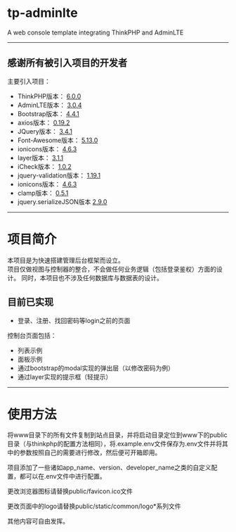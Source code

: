 # tp-adminlte
 A web console template integrating ThinkPHP and AdminLTE  

---  
## 感谢所有被引入项目的开发者  
 主要引入项目：
* ThinkPHP版本： [6.0.0](http://www.thinkphp.cn/)  
* AdminLTE版本： [3.0.4](https://github.com/ColorlibHQ/AdminLTE)  
* Bootstrap版本： [4.4.1](https://github.com/twbs/bootstrap)
* axios版本： [0.19.2](https://github.com/axios/axios)
* JQuery版本： [3.4.1](https://github.com/jquery/jquery)
* Font-Awesome版本： [5.13.0](https://github.com/FortAwesome/Font-Awesome)
* ionicons版本： [4.6.3](https://github.com/ionic-team/ionicons/tree/4.x)
* layer版本： [3.1.1](https://github.com/sentsin/layer)
* iCheck版本： [1.0.2](https://github.com/fronteed/icheck)
* jquery-validation版本： [1.19.1](https://github.com/jquery-validation/jquery-validation)
* ionicons版本： [4.6.3](https://github.com/ionic-team/ionicons/tree/4.x)
* clamp版本： [0.5.1](https://github.com/xavi160/Clamp.js)
* jquery.serializeJSON版本 [2.9.0](https://github.com/marioizquierdo/jquery.serializeJSON)

---
# 项目简介
 本项目是为快速搭建管理后台框架而设立。  
 项目仅做视图与控制器的整合，不会做任何业务逻辑（包括登录鉴权）方面的设计。
 同时，本项目也不涉及任何数据库与数据表的设计。  

 ## 目前已实现
 * 登录、注册、找回密码等login之前的页面  
 
 控制台页面包括：
  * 列表示例
  * 面板示例
  * 通过bootstrap的modal实现的弹出层（以修改密码为例）
  * 通过layer实现的提示框（轻提示）

------

# 使用方法
 将www目录下的所有文件复制到站点目录，并将启动目录定位到www下的public目录（与thinkphp的配置方法相同），将.example.env文件保存为.env文件并将其中的参数按照自己的需要进行修改，然后便可开箱即用。  

 项目添加了一些诸如app_name、version、developer_name之类的自定义配置，都可以在.env文件中进行配置。  

 更改浏览器图标请替换public/favicon.ico文件  

 更改页面中的logo请替换public/static/common/logo*系列文件  

 其他内容可自由发挥。  

